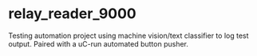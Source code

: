 # relay_reader_9000
Testing automation project using machine vision/text classifier to log test output. Paired with a uC-run automated button pusher. 
